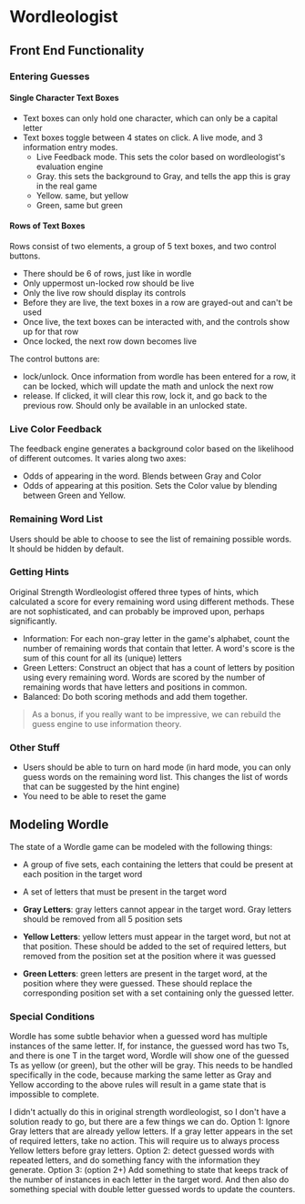 # Wordleologist

## Front End Functionality

### Entering Guesses

#### Single Character Text Boxes

 - Text boxes can only hold one character, which can only be a capital letter
 - Text boxes toggle between 4 states on click. A live mode, and 3 information entry modes.
    - Live Feedback mode. This sets the color based on wordleologist's evaluation engine
    - Gray. this sets the background to Gray, and tells the app this is gray in the real game
    - Yellow. same, but yellow
    - Green, same but green

#### Rows of Text Boxes
Rows consist of two elements, a group of 5 text boxes, and two control buttons.
 - There should be 6 of rows, just like in wordle
 - Only uppermost un-locked row should be live 
 - Only the live row should display its controls
 - Before they are live, the text boxes in a row are grayed-out and can't be used
 - Once live, the text boxes can be interacted with, and the controls show up for that row
 - Once locked, the next row down becomes live

 The control buttons are:

  - lock/unlock. Once information from wordle has been entered for a row, it can be locked, which will update the math and unlock the next row
  - release. If clicked, it will clear this row, lock it, and go back to the previous row. Should only be available in an unlocked state.

### Live Color Feedback
The feedback engine generates a background color based on the likelihood of different outcomes.
It varies along two axes:
 - Odds of appearing in the word. Blends between Gray and Color
 - Odds of appearing at this position. Sets the Color value by blending between Green and Yellow.

### Remaining Word List
Users should be able to choose to see the list of remaining possible words. It should be hidden by default.

### Getting Hints
Original Strength Wordleologist offered three types of hints, which calculated a score for every remaining word using different methods. These are not sophisticated, and can probably be improved upon, perhaps significantly.

 - Information: For each non-gray letter in the game's alphabet, count the number of remaining words that contain that letter. A word's score is the sum of this count for all its (unique) letters
 - Green Letters: Construct an object that has a count of letters by position using every remaining word. Words are scored by the number of remaining words that have letters and positions in common. 
 - Balanced: Do both scoring methods and add them together.

> As a bonus, if you really want to be impressive, we can rebuild the guess engine to use information theory.

### Other Stuff

 - Users should be able to turn on hard mode (in hard mode, you can only guess words on the remaining word list. This changes the list of words that can be suggested by the hint engine)
 - You need to be able to reset the game


## Modeling Wordle
The state of a Wordle game can be modeled with the following things:

 - A group of five sets, each containing the letters that could be present at each position in the target word
 - A set of letters that must be present in the target word

 - **Gray Letters**: gray letters cannot appear in the target word. Gray letters should be removed from all 5 position sets
 - **Yellow Letters**: yellow letters must appear in the target word, but not at that position. These should be added to the set of required letters, but removed from the position set at the position where it was guessed
 - **Green Letters**: green letters are present in the target word, at the position where they were guessed. These should replace the corresponding position set with a set containing only the guessed letter.


### Special Conditions
Wordle has some subtle behavior when a guessed word has multiple instances of the same letter.
If, for instance, the guessed word has two Ts, and there is one T in the target word, Wordle will show one of the guessed Ts as yellow (or green), but the other will be gray.
This needs to be handled specifically in the code, because marking the same letter as Gray and Yellow according to the above rules will result in a game state that is impossible to complete. 

I didn't actually do this in original strength wordleologist, so I don't have a solution ready to go, but there are a few things we can do.
Option 1: Ignore Gray letters that are already yellow letters. If a gray letter appears in the set of required letters, take no action. This will require us to always process Yellow letters before gray letters.
Option 2: detect guessed words with repeated letters, and do something fancy with the information they generate.
Option 3: (option 2+) Add something to state that keeps track of the number of instances in each letter in the target word. And then also do something special with double letter guessed words to update the counters.